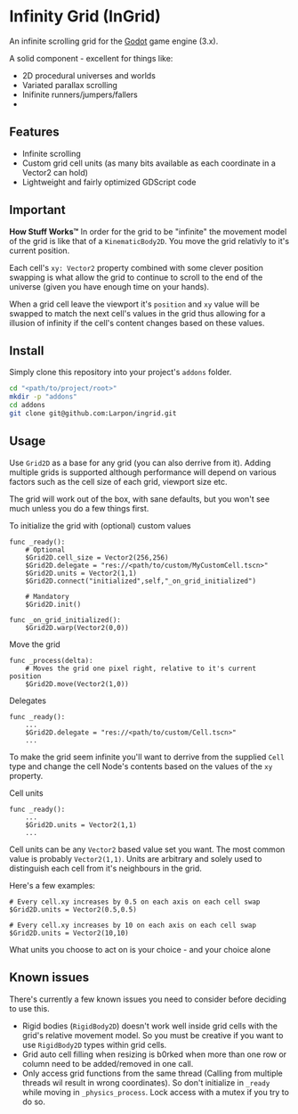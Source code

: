 # Infinity Grid (InGrid)
An infinite scrolling grid for the [Godot](https://godotengine.org) game engine (3.x).

A solid component - excellent for things like:
* 2D procedural universes and worlds
* Variated parallax scrolling
* Inifinite runners/jumpers/fallers
* <insert your fantastic infinite grid abuse here>

## Features

* Infinite scrolling
* Custom grid cell units (as many bits available as each coordinate in a Vector2 can hold)
* Lightweight and fairly optimized GDScript code

## Important

**How Stuff Works™**
In order for the grid to be "infinite" the movement model of the grid is like that of a `KinematicBody2D`.
You move the grid relativly to it's current position.

Each cell's `xy: Vector2` property combined with some clever position swapping is what allow the grid to continue to scroll
to the end of the universe (given you have enough time on your hands).

When a grid cell leave the viewport it's `position` and `xy` value will be swapped to match the next cell's values in the grid
thus allowing for a illusion of infinity if the cell's content changes based on these values.

## Install

Simply clone this repository into your project's `addons` folder.

```bash
cd "<path/to/project/root>"
mkdir -p "addons"
cd addons
git clone git@github.com:Larpon/ingrid.git
```

## Usage

Use `Grid2D` as a base for any grid (you can also derrive from it).
Adding multiple grids is supported although performance will depend on various factors
such as the cell size of each grid, viewport size etc.

The grid will work out of the box, with sane defaults, but you won't see much unless you do a few things first.

To initialize the grid with (optional) custom values
```gdscript
func _ready():
    # Optional
    $Grid2D.cell_size = Vector2(256,256)
    $Grid2D.delegate = "res://<path/to/custom/MyCustomCell.tscn>"
    $Grid2D.units = Vector2(1,1)
    $Grid2D.connect("initialized",self,"_on_grid_initialized")

    # Mandatory
    $Grid2D.init()

func _on_grid_initialized():
    $Grid2D.warp(Vector2(0,0))
```

Move the grid
```gdscript
func _process(delta):
    # Moves the grid one pixel right, relative to it's current position
    $Grid2D.move(Vector2(1,0))
```

Delegates
```gdscript
func _ready():
    ...
    $Grid2D.delegate = "res://<path/to/custom/Cell.tscn>"
    ...
```
To make the grid seem infinite you'll want to derrive from the supplied `Cell` type
and change the cell Node's contents based on the values of the `xy` property.

Cell units
```gdscript
func _ready():
    ...
    $Grid2D.units = Vector2(1,1)
    ...
```
Cell units can be any `Vector2` based value set you want. The most common value is probably `Vector2(1,1)`.
Units are arbitrary and solely used to distinguish each cell from it's neighbours in the grid.

Here's a few examples:
```gdscript
# Every cell.xy increases by 0.5 on each axis on each cell swap
$Grid2D.units = Vector2(0.5,0.5)

# Every cell.xy increases by 10 on each axis on each cell swap
$Grid2D.units = Vector2(10,10)
```
What units you choose to act on is your choice - and your choice alone

## Known issues
There's currently a few known issues you need to consider before deciding to use this.

* Rigid bodies (`RigidBody2D`) doesn't work well inside grid cells with the grid's relative movement model.
  So you must be creative if you want to use `RigidBody2D` types within grid cells.
* Grid auto cell filling when resizing is b0rked when more than one row or column need to be added/removed in one call.
* Only access grid functions from the same thread (Calling from multiple threads wil result in wrong coordinates).
  So don't initialize in `_ready` while moving in `_physics_process`. Lock access with a mutex if you try to do so.
